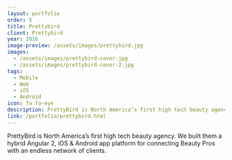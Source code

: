 ```yaml
---
layout: portfolio
order: 5
title: Prettybird
client: Prettybird
year: 2016
image-preview: /assets/images/prettybird.jpg
images: 
  - /assets/images/prettybird-cover.jpg
  - /assets/images/prettybird-cover-2.jpg
tags:
  - Mobile
  - Web
  - iOS
  - Android 
icon: fa fa-eye
description: PrettyBird is North America’s first high tech beauty agency. We built them a hybrid Angular 2, iOS & Android app platform for connecting Beauty Pros with an endless network of clients.
link: /portfolio/prettybird.html
---
```

PrettyBird is North America’s first high tech beauty agency. We built them a hybrid Angular 2, iOS & Android app platform for connecting Beauty Pros with an endless network of clients.